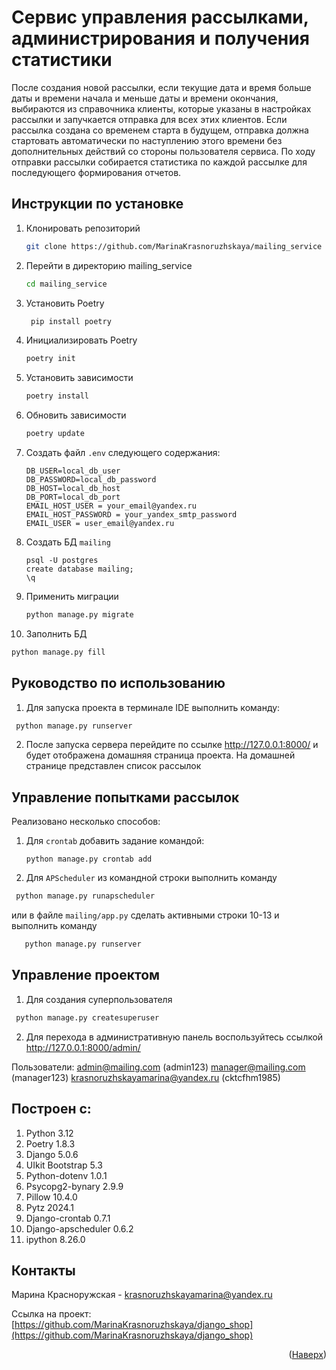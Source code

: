 # Cервис управления рассылками, администрирования и получения статистики

После создания новой рассылки, если текущие дата и время больше даты и времени начала и меньше даты и времени окончания,
выбираются из справочника клиенты, которые указаны в настройках рассылки и запучкается отправка для всех этих
клиентов.
Если рассылка создана со временем старта в будущем, отправка должна стартовать автоматически по наступлению этого
времени без дополнительных действий со стороны пользователя сервиса.
По ходу отправки рассылки собирается статистика по каждой рассылке для последующего формирования отчетов.

Инструкции по установке
------------

1. Клонировать репозиторий
   ```sh
   git clone https://github.com/MarinaKrasnoruzhskaya/mailing_service
   ```
2. Перейти в директорию mailing_service
   ```sh
   cd mailing_service
   ```
3. Установить Poetry
   ```sh
    pip install poetry
   ```
4. Инициализировать Poetry
   ```sh
   poetry init
   ```
5. Установить зависимости
   ```sh
   poetry install
   ```
6. Обновить зависимости
   ```sh
   poetry update
   ```
7. Создать файл ```.env``` следующего содержания:
   ```
   DB_USER=local_db_user
   DB_PASSWORD=local_db_password
   DB_HOST=local_db_host
   DB_PORT=local_db_port
   EMAIL_HOST_USER = your_email@yandex.ru
   EMAIL_HOST_PASSWORD = your_yandex_smtp_password
   EMAIL_USER = user_email@yandex.ru
   ```
8. Создать БД ```mailing```
   ```
   psql -U postgres
   create database mailing;  
   \q
   ```
9. Применить миграции
    ```sh
   python manage.py migrate
    ```
10. Заполнить БД
   ```sh
   python manage.py fill
   ```

Руководство по использованию
---------------

1. Для запуска проекта в терминале IDE выполнить команду:
  ```sh
   python manage.py runserver
   ```
2. После запуска сервера перейдите по ссылке http://127.0.0.1:8000/ и будет отображена домашняя страница проекта. На
   домашней странице представлен список рассылок

Управление попытками рассылок
---------------

Реализовано несколько способов:
1. Для ```crontab``` добавить задание командой:
   ```shell
   python manage.py crontab add
   ```
2. Для ```APScheduler``` из командной строки выполнить команду
  ```sh
   python manage.py runapscheduler
   ```
   или в файле ```mailing/app.py``` сделать активными строки 10-13 и выполнить команду
```sh
   python manage.py runserver
   ```

Управление проектом
---------------

1. Для создания суперпользователя

  ```sh
   python manage.py createsuperuser
   ```

2. Для перехода в административную панель воспользуйтесь ссылкой http://127.0.0.1:8000/admin/

Пользователи:
admin@mailing.com (admin123)
manager@mailing.com (manager123)
krasnoruzhskayamarina@yandex.ru (cktcfhm1985)

Построен с:
---------------

1. Python 3.12
2. Poetry 1.8.3
3. Django 5.0.6
4. UIkit Bootstrap 5.3
5. Python-dotenv 1.0.1
6. Psycopg2-bynary 2.9.9
7. Pillow 10.4.0
8. Pytz 2024.1
9. Django-crontab 0.7.1
10. Django-apscheduler 0.6.2
11. ipython 8.26.0

[//]: # (9. pytils 0.4.1)

Контакты
---------------
Марина Красноружская - krasnoruzhskayamarina@yandex.ru

Ссылка на
проект: [https://github.com/MarinaKrasnoruzhskaya/django_shop](https://github.com/MarinaKrasnoruzhskaya/django_shop)

<p align="right">(<a href="#readme-top">Наверх</a>)</p>

